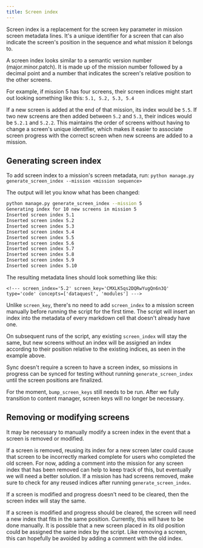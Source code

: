 ```yaml
---
title: Screen index
---
```


Screen index is a replacement for the screen key parameter in mission screen metadata lines. It's a unique identifier for a screen that can also indicate the screen's position in the sequence and what mission it belongs to.

A screen index looks similar to a semantic version number (major.minor.patch). It is made up of the mission number followed by a decimal point and a number that indicates the screen's relative position to the other screens.

For example, if mission 5 has four screens, their screen indices might start out looking something like this: `5.1, 5.2, 5.3, 5.4`

If a new screen is added at the end of that mission, its index would be `5.5`. If two new screens are then added between `5.2` and `5.3`, their indices would be `5.2.1` and `5.2.2`. This maintains the order of screens without having to change a screen's unique identifier, which makes it easier to associate screen progress with the correct screen when new screens are added to a mission.

## Generating screen index

To add screen index to a mission's screen metadata, run: `python manage.py generate_screen_index --mission <mission sequence>`

The output will let you know what has been changed:

```bash
python manage.py generate_screen_index --mission 5
Generating index for 10 new screens in mission 5
Inserted screen index 5.1
Inserted screen index 5.2
Inserted screen index 5.3
Inserted screen index 5.4
Inserted screen index 5.5
Inserted screen index 5.6
Inserted screen index 5.7
Inserted screen index 5.8
Inserted screen index 5.9
Inserted screen index 5.10
```

The resulting metadata lines should look something like this:

```
<!--- screen_index='5.2' screen_key='CMXLK5qs2DQRwYugQn6n3Q'
type='code' concepts=['dataquest', 'modules'] --->
```

Unlike `screen_key`, there's no need to add `screen_index` to a mission screen manually before running the script for the first time. The script will insert an index into the metadata of every markdown cell that doesn't already have one.

On subsequent runs of the script, any existing `screen_index` will stay the same, but new screens without an index will be assigned an index according to their position relative to the existing indices, as seen in the example above.

Sync doesn't require a screen to have a screen index, so missions in progress can be synced for testing without running `generate_screen_index` until the screen positions are finalized.

For the moment, `bump_screen_keys` still needs to be run. After we fully transition to content manager, screen keys will no longer be necessary.

## Removing or modifying screens

It may be necessary to manually modify a screen index in the event that a screen is removed or modified.

If a screen is removed, reusing its index for a new screen later could cause that screen to be incorrectly marked complete for users who completed the old screen. For now, adding a comment into the mission for any screen index that has been removed can help to keep track of this, but eventually we will need a better solution. If a mission has had screens removed, make sure to check for any reused indices after running `generate_screen_index`.

If a screen is modified and progress doesn't need to be cleared, then the screen index will stay the same.

If a screen is modified and progress should be cleared, the screen will need a new index that fits in the same position. Currently, this will have to be done manually. It is possible that a new screen placed in its old position could be assigned the same index by the script. Like removing a screen, this can hopefully be avoided by adding a comment with the old index.